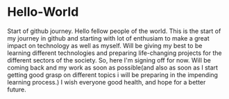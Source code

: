# Hello-World
Start of github journey.
Hello fellow people of the world. This is the start of my journey in github and starting with lot of enthusiam to make a great impact on technology as well as myself.
Will be giving my best to be learning different technologies and preparing life-changing projects for the different sectors of the society.
So, here I'm signing off for now.
Will be coming back and my work as soon as possible(and also as soon as I start getting good grasp on different topics i will be preparing in the impending learning process.)
I wish everyone good health, and hope for a better future.
